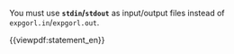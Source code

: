 You must use <strong>`stdin`/`stdout`</strong> as input/output files instead of `expgorl.in`/`expgorl.out`.

{{viewpdf:statement_en}}